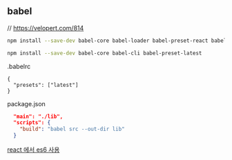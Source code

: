 ## babel
// https://velopert.com/814
```sh
npm install --save-dev babel-core babel-loader babel-preset-react babel-preset-es2015
```





```sh
npm install --save-dev babel-core babel-cli babel-preset-latest
```
.babelrc
```
{
  "presets": ["latest"]
}
```
package.json
```json
  "main": "./lib",
  "scripts": {
    "build": "babel src --out-dir lib"
  }
```

[react 에서 es6 사용](https://stackoverflow.com/a/42942214/6759520)

